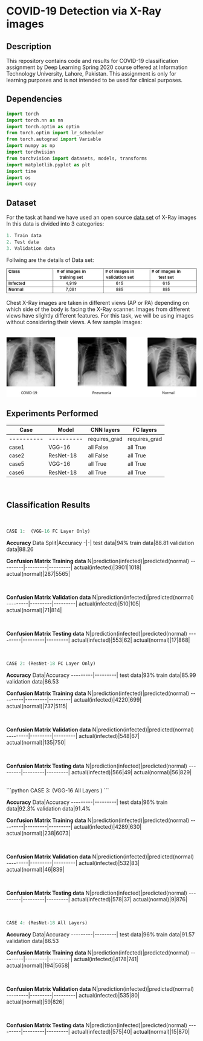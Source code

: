 # COVID-19 Detection via X-Ray images
## Description
This repository contains code and results for COVID-19 classification assignment by Deep Learning Spring 2020 course offered at Information Technology University, Lahore, Pakistan. This assignment is only for learning purposes and is not intended to be used for clinical purposes.

## Dependencies
```python
import torch
import torch.nn as nn
import torch.optim as optim
from torch.optim import lr_scheduler
from torch.autograd import Variable
import numpy as np
import torchvision
from torchvision import datasets, models, transforms
import matplotlib.pyplot as plt
import time
import os
import copy
```

## Dataset
For the task at hand we have used an open source [data set](https://drive.google.com/drive/u/1/folders/1-FzZhQO9oHIT9SNOWYoKsuz7fe447vtR) of X-Ray images <br>
In this data is divided into 3 categories:
```python
1. Train data
2. Test data
3. Validation data
```
Follwing are the details of Data set: <br>

![](Images/dataset_details.JPG)

Chest X-Ray images are taken in different views (AP or PA) depending on which side of the body is facing the X-Ray scanner. Images from different views have slightly different features. For this task, we will be using images without considering their views. A few sample images: <br><br>

![](Images/sample_images.JPG)

## Experiments Performed
Case|Model|CNN layers|FC layers
-----|-----|----------|---------|
----------|----------|requires_grad|requires_grad
case1|VGG-16|all False|all True
case2|ResNet-18|all False|all True
case5|VGG-16|all True|all True
case6|ResNet-18|all True|all True

<!--```python
1. Transfer learning on VGG-16 trained for ImageNet by freezing all CNN layers and replacing FC layers with new FC layers.
2. Transfer learning on ResNet-18 trained for ImageNet by freezing all CNN layers and replacing FC layers with new FC layers.
3. Transfer learning on VGG-16 trained for ImageNet by freezing some CNN layers and replacing FC layers with new FC layers.
4. Transfer learning on ResNet-18 trained for ImageNet by freezing some CNN layers and replacing FC layers with  new FC layers.
5. Transfer learning on VGG-16 trained for ImageNet by unfreezing all layers and replacing FC layers with new FC layers.
```-->
<br>

## Classification Results
<br>

```python
CASE 1:  (VGG-16 FC Layer Only)
```
**Accuracy**
Data Split|Accuracy
-|-|
test data|94%
train data|88.81
validation data|88.26

**Confusion Matrix Training data**
N|prediction(infected)|predicted(normal)
---------|---------|---------|
actual(infected)|3901|1018|
actual(normal)|287|5565|

<br>

**Confusion Matrix Validation data**
N|prediction(infected)|predicted(normal)
---------|---------|---------|
actual(infected)|510|105|
actual(normal)|71|814|

<br>

**Confusion Matrix Testing data**
N|prediction(infected)|predicted(normal)
---------|---------|---------|
actual(infected)|553|62|
actual(normal)|17|868|

<br>

```python
CASE 2: (ResNet-18 FC Layer Only)
```

**Accuracy**
Data|Accuracy
---------|---------|
test data|93%
train data|85.99
validation data|86.53

**Confusion Matrix Training data**
N|prediction(infected)|predicted(normal)
---------|---------|---------|
actual(infected)|4220|699|
actual(normal)|737|5115|

<br>

**Confusion Matrix Validation data**
N|prediction(infected)|predicted(normal)
---------|---------|---------|
actual(infected)|548|67|
actual(normal)|135|750|

<br>

**Confusion Matrix Testing data**
N|prediction(infected)|predicted(normal)
---------|---------|---------|
actual(infected)|566|49|
actual(normal)|56|829|

<br>
```python
CASE 3: (VGG-16 All Layers )
```

**Accuracy**
Data|Accuracy
---------|---------|
test data|96%
train data|92.3%
validation data|91.4%

**Confusion Matrix Training data**
N|prediction(infected)|predicted(normal)
---------|---------|---------|
actual(infected)|4289|630|
actual(normal)|238|6073|

<br>

**Confusion Matrix Validation data**
N|prediction(infected)|predicted(normal)
---------|---------|---------|
actual(infected)|532|83|
actual(normal)|46|839|

<br>

**Confusion Matrix Testing data**
N|prediction(infected)|predicted(normal)
---------|---------|---------|
actual(infected)|578|37|
actual(normal)|9|876|

<br>

```python
CASE 4: (ResNet-18 All Layers)
```

**Accuracy**
Data|Accuracy
---------|---------|
test data|96%
train data|91.57
validation data|86.53

**Confusion Matrix Training data**
N|prediction(infected)|predicted(normal)
---------|---------|---------|
actual(infected)|4178|741|
actual(normal)|194|5658|

<br>

**Confusion Matrix Validation data**
N|prediction(infected)|predicted(normal)
---------|---------|---------|
actual(infected)|535|80|
actual(normal)|59|826|

<br>

**Confusion Matrix Testing data**
N|prediction(infected)|predicted(normal)
---------|---------|---------|
actual(infected)|575|40|
actual(normal)|15|870|

<br>
